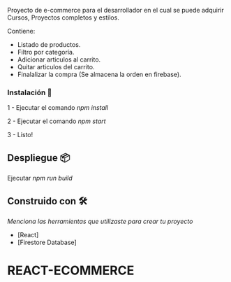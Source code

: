 

Proyecto de e-commerce para el desarrollador en el cual se puede adquirir Cursos, Proyectos completos y estilos.

Contiene:

- Listado de productos.
- Filtro por categoría.
- Adicionar articulos al carrito.
- Quitar articulos del carrito.
- Finalalizar la compra (Se almacena la orden en firebase).

### Instalación 🔧

1 - Ejecutar el comando _npm install_

2 - Ejecutar el comando _npm start_

3 - Listo!

## Despliegue 📦

Ejecutar _npm run build_

## Construido con 🛠️

_Menciona las herramientas que utilizaste para crear tu proyecto_

* [React]
* [Firestore Database]


# REACT-ECOMMERCE
